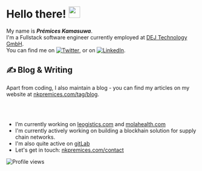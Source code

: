 # Hello there! <img src="https://raw.githubusercontent.com/MartinHeinz/MartinHeinz/master/wave.gif" width="30px">

My name is ***Prémices Kamasuwa***. <br>
I'm a Fullstack software engineer currently employed at [DEJ Technology GmbH](https://koopango.com/en/). <br> You can find me on [![Twitter][1.2]][1],  or on [![LinkedIn][3.2]][3].

## &#x270d; Blog & Writing

Apart from coding, I also maintain a blog - you can find my articles on my website at [nkpremices.com/tag/blog](https://nkpremices.com/tag/blog).

<!-- links to social media icons -->

<!-- icons with padding -->

[1.1]: http://i.imgur.com/tXSoThF.png (twitter icon with padding)
[2.1]: http://i.imgur.com/0o48UoR.png (github icon with padding)

<!-- icons without padding -->

[1.2]: http://i.imgur.com/wWzX9uB.png (twitter icon without padding)
[2.2]: http://i.imgur.com/9I6NRUm.png (github icon without padding)
[3.2]: https://raw.githubusercontent.com/MartinHeinz/MartinHeinz/master/linkedin-3-16.png (LinkedIn icon without padding)


<!-- links to your social media accounts -->

[1]: https://twitter.com/nkpremices
[2]: https://github.com/nkpremices
[3]: https://www.linkedin.com/in/prémices-kamasuwa-10766b155/


<!-- Resources -->
<!-- Icons: https://simpleicons.org/ -->
<!-- GitHub Stats: https://github.com/anuraghazra/github-readme-stats -->
<!-- Emojis: https://emojipedia.org/emoji/ -->
<!-- HTML Emojis: https://www.fileformat.info/index.htm -->
<!-- Shields: https://shields.io/ -->
<!-- Awesome GitHub Profile README: https://github.com/abhisheknaiidu/awesome-github-profile-readme -->

<br>
<br>

- I’m currently working on [leogistics.com](https://leogistics.com/en/) and [molahealth.com](https://www.molahealth.com/)
- I'm currently actively working on building a blockhain solution for supply chain networks.
- I'm also quite active on [gitLab](https://gitlab.com/nkpremices)
- Let's get in touch: [nkpremices.com/contact](https://nkpremices.com/contact)

![Profile views](https://gpvc.arturio.dev/nkpremices)

